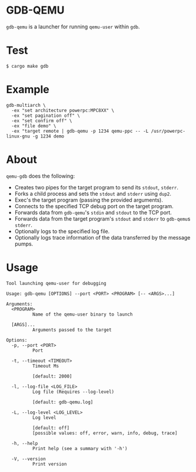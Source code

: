 # GDB-QEMU
`gdb-qemu` is a launcher for running `qemu-user` within `gdb`.

# Test
```
$ cargo make gdb
```

# Example
```
gdb-multiarch \
  -ex "set architecture powerpc:MPC8XX" \
  -ex "set pagination off" \
  -ex "set confirm off" \
  -ex "file demo" \
  -ex "target remote | gdb-qemu -p 1234 qemu-ppc -- -L /usr/powerpc-linux-gnu -g 1234 demo
```

# About
`qemu-gdb` does the following:
* Creates two pipes for the target program to send its `stdout`, `stderr`.
* Forks a child process and sets the `stdout` and `stderr` using `dup2`.
* Exec's the target program (passing the provided arguments).
* Connects to the specified TCP debug port on the target program.
* Forwards data from `gdb-qemu`'s `stdin` and `stdout` to the TCP port.
* Forwards data from the target program's `stdout` and `stderr` to `gdb-qemu`s `stderr`.
* Optionally logs to the specified log file.
* Optionally logs trace information of the data transferred by the message pumps.

# Usage
```
Tool launching qemu-user for debugging

Usage: gdb-qemu [OPTIONS] --port <PORT> <PROGRAM> [-- <ARGS>...]

Arguments:
  <PROGRAM>
          Name of the qemu-user binary to launch

  [ARGS]...
          Arguments passed to the target

Options:
  -p, --port <PORT>
          Port

  -t, --timeout <TIMEOUT>
          Timeout Ms

          [default: 2000]

  -l, --log-file <LOG_FILE>
          Log file (Requires --log-level)

          [default: gdb-qemu.log]

  -L, --log-level <LOG_LEVEL>
          Log level

          [default: off]
          [possible values: off, error, warn, info, debug, trace]

  -h, --help
          Print help (see a summary with '-h')

  -V, --version
          Print version
```
